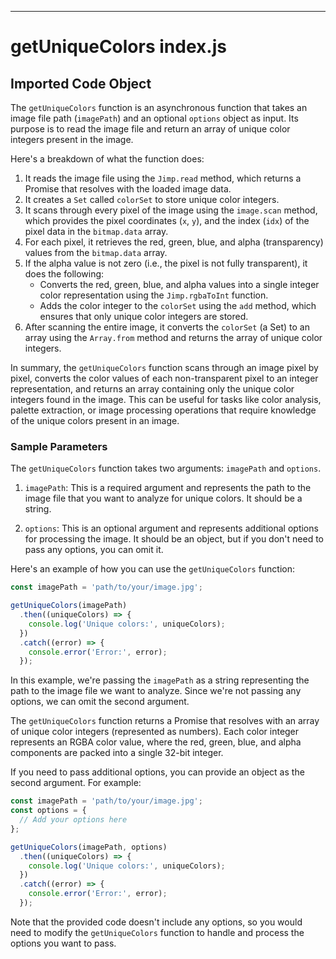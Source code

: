 
  
  

---
# getUniqueColors index.js
## Imported Code Object
The `getUniqueColors` function is an asynchronous function that takes an image file path (`imagePath`) and an optional `options` object as input. Its purpose is to read the image file and return an array of unique color integers present in the image.

Here's a breakdown of what the function does:

1. It reads the image file using the `Jimp.read` method, which returns a Promise that resolves with the loaded image data.
2. It creates a `Set` called `colorSet` to store unique color integers.
3. It scans through every pixel of the image using the `image.scan` method, which provides the pixel coordinates (`x`, `y`), and the index (`idx`) of the pixel data in the `bitmap.data` array.
4. For each pixel, it retrieves the red, green, blue, and alpha (transparency) values from the `bitmap.data` array.
5. If the alpha value is not zero (i.e., the pixel is not fully transparent), it does the following:
   - Converts the red, green, blue, and alpha values into a single integer color representation using the `Jimp.rgbaToInt` function.
   - Adds the color integer to the `colorSet` using the `add` method, which ensures that only unique color integers are stored.
6. After scanning the entire image, it converts the `colorSet` (a Set) to an array using the `Array.from` method and returns the array of unique color integers.

In summary, the `getUniqueColors` function scans through an image pixel by pixel, converts the color values of each non-transparent pixel to an integer representation, and returns an array containing only the unique color integers found in the image. This can be useful for tasks like color analysis, palette extraction, or image processing operations that require knowledge of the unique colors present in an image.

### Sample Parameters

The `getUniqueColors` function takes two arguments: `imagePath` and `options`.

1. `imagePath`: This is a required argument and represents the path to the image file that you want to analyze for unique colors. It should be a string.

2. `options`: This is an optional argument and represents additional options for processing the image. It should be an object, but if you don't need to pass any options, you can omit it.

Here's an example of how you can use the `getUniqueColors` function:

```javascript
const imagePath = 'path/to/your/image.jpg';

getUniqueColors(imagePath)
  .then((uniqueColors) => {
    console.log('Unique colors:', uniqueColors);
  })
  .catch((error) => {
    console.error('Error:', error);
  });
```

In this example, we're passing the `imagePath` as a string representing the path to the image file we want to analyze. Since we're not passing any options, we can omit the second argument.

The `getUniqueColors` function returns a Promise that resolves with an array of unique color integers (represented as numbers). Each color integer represents an RGBA color value, where the red, green, blue, and alpha components are packed into a single 32-bit integer.

If you need to pass additional options, you can provide an object as the second argument. For example:

```javascript
const imagePath = 'path/to/your/image.jpg';
const options = {
  // Add your options here
};

getUniqueColors(imagePath, options)
  .then((uniqueColors) => {
    console.log('Unique colors:', uniqueColors);
  })
  .catch((error) => {
    console.error('Error:', error);
  });
```

Note that the provided code doesn't include any options, so you would need to modify the `getUniqueColors` function to handle and process the options you want to pass.

  
  
